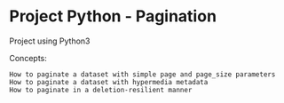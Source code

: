 # Project Python - Pagination

Project using Python3

Concepts:

    How to paginate a dataset with simple page and page_size parameters
    How to paginate a dataset with hypermedia metadata
    How to paginate in a deletion-resilient manner
